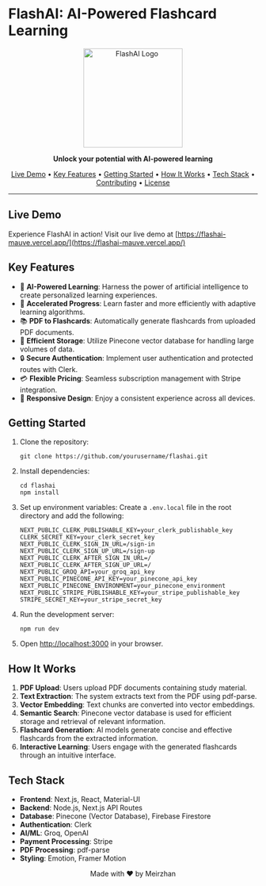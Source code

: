 # FlashAI: AI-Powered Flashcard Learning

<p align="center">
  <img src="path_to_your_logo.png" alt="FlashAI Logo" width="200"/>
</p>

<p align="center">
  <strong>Unlock your potential with AI-powered learning</strong>
</p>

<p align="center">
  <a href="#live-demo">Live Demo</a> •
  <a href="#key-features">Key Features</a> •
  <a href="#getting-started">Getting Started</a> •
  <a href="#how-it-works">How It Works</a> •
  <a href="#tech-stack">Tech Stack</a> •
  <a href="#contributing">Contributing</a> •
  <a href="#license">License</a>
</p>

---

## Live Demo

Experience FlashAI in action! Visit our live demo at [https://flashai-mauve.vercel.app/](https://flashai-mauve.vercel.app/)


## Key Features

- 🧠 **AI-Powered Learning**: Harness the power of artificial intelligence to create personalized learning experiences.
- 🚀 **Accelerated Progress**: Learn faster and more efficiently with adaptive learning algorithms.
- 📚 **PDF to Flashcards**: Automatically generate flashcards from uploaded PDF documents.
- 💾 **Efficient Storage**: Utilize Pinecone vector database for handling large volumes of data.
- 🔒 **Secure Authentication**: Implement user authentication and protected routes with Clerk.
- 💳 **Flexible Pricing**: Seamless subscription management with Stripe integration.
- 📱 **Responsive Design**: Enjoy a consistent experience across all devices.

## Getting Started

1. Clone the repository:
   ```
   git clone https://github.com/yourusername/flashai.git
   ```

2. Install dependencies:
   ```
   cd flashai
   npm install
   ```

3. Set up environment variables:
   Create a `.env.local` file in the root directory and add the following:
   ```
   NEXT_PUBLIC_CLERK_PUBLISHABLE_KEY=your_clerk_publishable_key
   CLERK_SECRET_KEY=your_clerk_secret_key
   NEXT_PUBLIC_CLERK_SIGN_IN_URL=/sign-in
   NEXT_PUBLIC_CLERK_SIGN_UP_URL=/sign-up
   NEXT_PUBLIC_CLERK_AFTER_SIGN_IN_URL=/
   NEXT_PUBLIC_CLERK_AFTER_SIGN_UP_URL=/
   NEXT_PUBLIC_GROQ_API=your_groq_api_key
   NEXT_PUBLIC_PINECONE_API_KEY=your_pinecone_api_key
   NEXT_PUBLIC_PINECONE_ENVIRONMENT=your_pinecone_environment
   NEXT_PUBLIC_STRIPE_PUBLISHABLE_KEY=your_stripe_publishable_key
   STRIPE_SECRET_KEY=your_stripe_secret_key
   ```

4. Run the development server:
   ```
   npm run dev
   ```

5. Open [http://localhost:3000](http://localhost:3000) in your browser.

## How It Works

1. **PDF Upload**: Users upload PDF documents containing study material.
2. **Text Extraction**: The system extracts text from the PDF using pdf-parse.
3. **Vector Embedding**: Text chunks are converted into vector embeddings.
4. **Semantic Search**: Pinecone vector database is used for efficient storage and retrieval of relevant information.
5. **Flashcard Generation**: AI models generate concise and effective flashcards from the extracted information.
6. **Interactive Learning**: Users engage with the generated flashcards through an intuitive interface.

## Tech Stack

- **Frontend**: Next.js, React, Material-UI
- **Backend**: Node.js, Next.js API Routes
- **Database**: Pinecone (Vector Database), Firebase Firestore
- **Authentication**: Clerk
- **AI/ML**: Groq, OpenAI
- **Payment Processing**: Stripe
- **PDF Processing**: pdf-parse
- **Styling**: Emotion, Framer Motion

<p align="center">
  Made with ❤️ by Meirzhan
</p>

